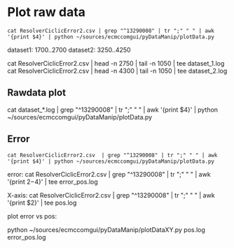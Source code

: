 # Plot raw data

```
cat ResolverCiclicError2.csv | grep "^13290008" | tr ";" " " | awk '{print $4}' | python ~/sources/ecmccomgui/pyDataManip/plotData.py 
```

dataset1: 1700..2700
dataset2: 3250..4250


cat ResolverCiclicError2.csv | head -n 2750 | tail -n 1050 | tee dataset_1.log
cat ResolverCiclicError2.csv | head -n 4300 | tail -n 1050 | tee dataset_2.log

## Rawdata plot
cat dataset_*.log | grep "^13290008" | tr ";" " " | awk '{print $4}' | python ~/sources/ecmccomgui/pyDataManip/plotData.py 

## Error


```
cat ResolverCiclicError2.csv  | grep "^13290008" | tr ";" " " | awk '{print $4}' | python ~/sources/ecmccomgui/pyDataManip/plotData.py 
```

error:
cat ResolverCiclicError2.csv  | grep "^13290008" | tr ";" " " | awk '{print $2-$4}' | tee error_pos.log 

X-axis:
cat ResolverCiclicError2.csv  | grep "^13290008" | tr ";" " " | awk '{print $2}' | tee pos.log 

plot error vs pos:

python ~/sources/ecmccomgui/pyDataManip/plotDataXY.py pos.log error_pos.log
